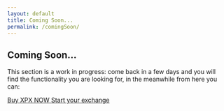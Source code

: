```yaml
---
layout: default
title: Coming Soon...
permalink: /comingSoon/
---
```


<div class="spacial-features customFadeInUp" data-scroll="">
    <section class="container">
        <div class="row">
            <div class="col-12">
                <div class="header">
                    <h2>Coming Soon...</h2>
                    <p>
                        This section is a work in progress: come back in a few days and you will find the functionality you are looking for, in the meanwhile from here you can:
                    </p>
                </div>
                <div class="cta text-center">
                    <a class="btn-shadow btn-shadow-info mr-md-1" href="https://tec.ripaex.io/sign-up">
                        Buy XPX NOW
                    </a>
                    <a class="btn-shadow btn-shadow-info mr-md-1" href="https://github.com/RipaEx/">
                        Start your exchange
                    </a>
                </div>
            </div>
        </div>
    </section>
</div>
